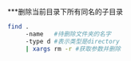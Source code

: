 ***删除当前目录下所有同名的子目录
```bash
find . 
     -name   #待删除文件夹的名字
     -type d #表示类型是directory
     | xargs rm -r #获取参数并删除
```
